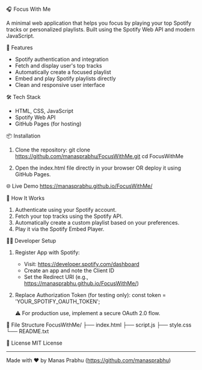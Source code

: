 🎧 Focus With Me

A minimal web application that helps you focus by playing your top Spotify tracks or personalized playlists. Built using the Spotify Web API and modern JavaScript.

🚀 Features
- Spotify authentication and integration
- Fetch and display user's top tracks
- Automatically create a focused playlist
- Embed and play Spotify playlists directly
- Clean and responsive user interface

🛠️ Tech Stack
- HTML, CSS, JavaScript
- Spotify Web API
- GitHub Pages (for hosting)

📦 Installation
1. Clone the repository:
   git clone https://github.com/manasprabhu/FocusWithMe.git
   cd FocusWithMe

2. Open the index.html file directly in your browser 
   OR 
   deploy it using GitHub Pages.

🌐 Live Demo
https://manasprabhu.github.io/FocusWithMe/

🧰 How It Works
1. Authenticate using your Spotify account.
2. Fetch your top tracks using the Spotify API.
3. Automatically create a custom playlist based on your preferences.
4. Play it via the Spotify Embed Player.

🧑‍💻 Developer Setup

1. Register App with Spotify:
   - Visit: https://developer.spotify.com/dashboard
   - Create an app and note the Client ID
   - Set the Redirect URI (e.g., https://manasprabhu.github.io/FocusWithMe/)

2. Replace Authorization Token (for testing only):
   const token = 'YOUR_SPOTIFY_OAUTH_TOKEN';

   ⚠️ For production use, implement a secure OAuth 2.0 flow.

📂 File Structure
FocusWithMe/
├── index.html
├── script.js
├── style.css
└── README.txt

📄 License
MIT License

---

Made with ❤️ by Manas Prabhu (https://github.com/manasprabhu)
